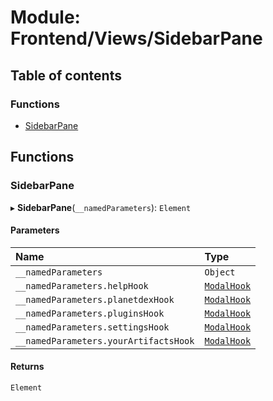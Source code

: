 # Module: Frontend/Views/SidebarPane

## Table of contents

### Functions

- [SidebarPane](Frontend_Views_SidebarPane.md#sidebarpane)

## Functions

### SidebarPane

▸ **SidebarPane**(`__namedParameters`): `Element`

#### Parameters

| Name                                  | Type                                                 |
| :------------------------------------ | :--------------------------------------------------- |
| `__namedParameters`                   | `Object`                                             |
| `__namedParameters.helpHook`          | [`ModalHook`](Frontend_Views_ModalPane.md#modalhook) |
| `__namedParameters.planetdexHook`     | [`ModalHook`](Frontend_Views_ModalPane.md#modalhook) |
| `__namedParameters.pluginsHook`       | [`ModalHook`](Frontend_Views_ModalPane.md#modalhook) |
| `__namedParameters.settingsHook`      | [`ModalHook`](Frontend_Views_ModalPane.md#modalhook) |
| `__namedParameters.yourArtifactsHook` | [`ModalHook`](Frontend_Views_ModalPane.md#modalhook) |

#### Returns

`Element`
